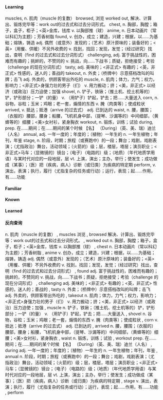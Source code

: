 #### Learning
muscles,    n. 肌肉（muscle 的复数）
browsed,    浏览
worked out,    解决、计算出、锻炼完毕等：work out的过去式和过去分词形式。
chest,    n. 胸部，胸膛；箱子，盒子，柜子；<英>金库，钱库
v. 以胸部推（球）
anime,    n. 日本动画片（常以科幻为主题）；芳香树脂
found,    v. 创办，成立；建造，兴建；根据，以……为基础；熔铸，铸造
adj. 偶然（或意外）发现的；（艺术）原汁原味的；装备好的；<英>（用餐、供暖）不另外收费的
v. 找到，找回；发现，发觉；（经过研究）找出，查明（find 的过去式和过去分词形式）
challenging,    adj. 富于挑战性的，困难而有趣的；挑衅的，不赞同的
v. 挑战，向……下战书；质疑，拒绝接受；考验（challenge 的现在分词形式）
tasty,    adj. 美味的；<非正式> 有趣的；<英，非正式> 性感的，迷人的；善战的
takeout,    n. 外卖；（桥牌中）示意搭档改叫的叫牌；击飞
adj. 外卖的，供顾客带出外吃的
muscle,    n. 肌肉；体力，力气；权力，影响力；<非正式>身强力壮的男子（们）
v. 用力搬动；挤；<美，非正式> 以经济（或政治）压力迫使；加强
shovel,    n. 铲子，铁锹；（推土机、挖土机等的）铲，铲形部分；一铲（的量）
v. （用铲子）铲起，铲去；把……大量送入
corn,    n. 谷物，谷粒；玉米；鸡眼；老一套，煽情的东西
v. 腌（肉类等）；使成粒状
arrived,    v. 抵达；抵港（arrive 的过去式）
adj. 已到达的
waist,    n. 腰，腰围；（衣服的）腰部，腰身；船腰，飞机机身中部，（提琴、沙漏等的）中间细部，（黄蜂等的）细腰；<美>女衬衫，紧身胸衣
workout,    n. 锻炼，训练；试验
during,    prep. 在……期间；在……期间的某个时候
【名】 （During）（英、美、瑞）迪兰（人名）
annual,    adj. 一年一度的；年度的；（植物）一年生的
n. 一年生植物；年刊，年鉴
stage,    n. 阶段，时期；旅程（或赛跑中）的一段；舞台；戏剧，戏剧表演；（尤指政治）舞台，活动领域；（火箭的）级；层，楼层，塔层；演员职业；<非正式>马车；（显微镜的）镜台；（电子）（电路的）级；（地质）（年代地质学用语）与某时代对应的一段地层，层
vt. 上演，演出；主办，举行；使发生；成功做成（某事）；（医）把（疾病，病人）诊断（或归类）为疾病的特定期
perform,    v. 演出，表演；执行，履行（尤指复杂的任务或行动）；运行，表现；起…...作用，有…...功能

#### Familiar


#### Known


#### Learned



#### 反向查询
n. 肌肉（muscle 的复数）  ,  muscles
浏览  ,  browsed
解决、计算出、锻炼完毕等：work out的过去式和过去分词形式。  ,  worked out
n. 胸部，胸膛；箱子，盒子，柜子；<英>金库，钱库
v. 以胸部推（球）  ,  chest
n. 日本动画片（常以科幻为主题）；芳香树脂  ,  anime
v. 创办，成立；建造，兴建；根据，以……为基础；熔铸，铸造
adj. 偶然（或意外）发现的；（艺术）原汁原味的；装备好的；<英>（用餐、供暖）不另外收费的
v. 找到，找回；发现，发觉；（经过研究）找出，查明（find 的过去式和过去分词形式）  ,  found
adj. 富于挑战性的，困难而有趣的；挑衅的，不赞同的
v. 挑战，向……下战书；质疑，拒绝接受；考验（challenge 的现在分词形式）  ,  challenging
adj. 美味的；<非正式> 有趣的；<英，非正式> 性感的，迷人的；善战的  ,  tasty
n. 外卖；（桥牌中）示意搭档改叫的叫牌；击飞
adj. 外卖的，供顾客带出外吃的  ,  takeout
n. 肌肉；体力，力气；权力，影响力；<非正式>身强力壮的男子（们）
v. 用力搬动；挤；<美，非正式> 以经济（或政治）压力迫使；加强  ,  muscle
n. 铲子，铁锹；（推土机、挖土机等的）铲，铲形部分；一铲（的量）
v. （用铲子）铲起，铲去；把……大量送入  ,  shovel
n. 谷物，谷粒；玉米；鸡眼；老一套，煽情的东西
v. 腌（肉类等）；使成粒状  ,  corn
v. 抵达；抵港（arrive 的过去式）
adj. 已到达的  ,  arrived
n. 腰，腰围；（衣服的）腰部，腰身；船腰，飞机机身中部，（提琴、沙漏等的）中间细部，（黄蜂等的）细腰；<美>女衬衫，紧身胸衣  ,  waist
n. 锻炼，训练；试验  ,  workout
prep. 在……期间；在……期间的某个时候
【名】 （During）（英、美、瑞）迪兰（人名）  ,  during
adj. 一年一度的；年度的；（植物）一年生的
n. 一年生植物；年刊，年鉴  ,  annual
n. 阶段，时期；旅程（或赛跑中）的一段；舞台；戏剧，戏剧表演；（尤指政治）舞台，活动领域；（火箭的）级；层，楼层，塔层；演员职业；<非正式>马车；（显微镜的）镜台；（电子）（电路的）级；（地质）（年代地质学用语）与某时代对应的一段地层，层
vt. 上演，演出；主办，举行；使发生；成功做成（某事）；（医）把（疾病，病人）诊断（或归类）为疾病的特定期  ,  stage
v. 演出，表演；执行，履行（尤指复杂的任务或行动）；运行，表现；起…...作用，有…...功能  ,  perform